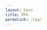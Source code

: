 ```yaml
---
layout: base
title: RPG
permalink: /rpg/
---
```


<canvas id='gameCanvas'></canvas>

<script type="module">
    import GameControl from '{{site.baseurl}}/assets/js/rpg/GameControl.js';

    // Background data
    const image_src = "{{site.baseurl}}/images/rpg/fire.jpg";
    const image_data = {
        pixels: {height: 580, width: 1038}
    };
    const image = {src: image_src, data: image_data};

    // Sprite data
    const sprite_src_turtle = "{{site.baseurl}}/images/rpg/turtle.png";
    const sprite_data_turtle = {
        SCALE_FACTOR: 10,
        STEP_FACTOR: 1000,
        ANIMATION_RATE: 50,
        pixels: {height: 280, width: 256},
        orientation: {rows: 4, columns: 3 },
        down: {row: 0, start: 0, columns: 3 },
        left: {row: 1, start: 0, columns: 3 },
        right: {row: 2, start: 0, columns: 3 },
        up: {row: 3, start: 0, columns: 3 },
    };
    const turtle = {src: sprite_src_turtle, data: sprite_data_turtle};

    const sprite_src_fish = "{{site.baseurl}}/images/rpg/fishies.png";
    const sprite_data_fish = {
        SCALE_FACTOR: 16,  // Adjust this based on your scaling needs
        STEP_FACTOR: 400,
        ANIMATION_RATE: 50,
        pixels: {height: 256, width: 384},
        orientation: {rows: 8, columns: 12 },
        down: {row: 0, start: 0, columns: 3 },  // 1st row
        left: {row: 1, start: 0, columns: 3 },  // 2nd row
        right: {row: 2, start: 0, columns: 3 }, // 3rd row
        up: {row: 3, start: 0, columns: 3 },    // 4th row
    };

    const fish = {src: sprite_src_fish, data: sprite_data_fish};
    // Assets for game
    //const assets = {}
    //const assets = {image: image}
    //const assets = {turtle: turtle}
    const assets = {image: image, turtle: turtle, fish: fish}

    // Start game engine
    GameControl.start(assets);
</script>

